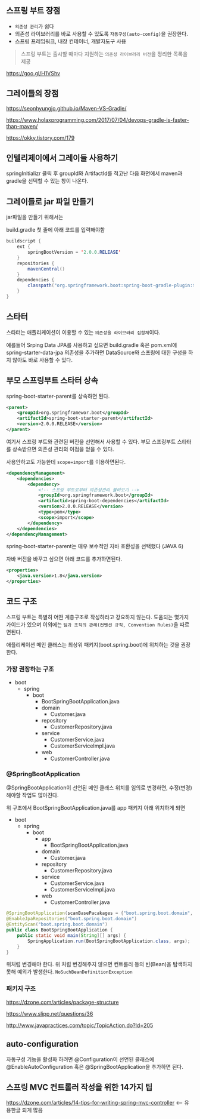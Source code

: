 ## 스프링 부트 장점

- `의존성 관리`가 쉽다
- 의존성 라이브러리를 바로 사용할 수 있도록 `자동구성(auto-config)`을 권장한다.
- 스프링 프레임워크, 내장 컨테이너, 개발자도구 사용

> 스프링 부트는 출시할 때마다 지원하는 `의존성 라이브러리 버전`을 정리한 목록을 제공

https://goo.gl/H1VShv

## 그레이들의 장점

https://seonhyungjo.github.io/Maven-VS-Gradle/

https://www.holaxprogramming.com/2017/07/04/devops-gradle-is-faster-than-maven/

https://okky.tistory.com/179

## 인텔리제이에서 그레이들 사용하기

springInitializr 클릭 후 groupId와 ArtifactId를 적고난 다음 화면에서 maven과 gradle을 선택할 수 있는 창이 나온다.

## 그레이들로 jar 파일 만들기

jar파일을 만들기 위해서는 

build.gradle 첫 줄에 아래 코드를 입력해야함

```java
buildscript {
    ext {
        springBootVersion = '2.0.0.RELEASE'
    }
    repositories {
        mavenCentral()
    }
    dependencies {
        classpath("org.springframework.boot:spring-boot-gradle-plugin:${springBootVersion}")
    }
}
```

## 스타터

스타터는 애플리케이션이 이용할 수 있는 `의존성을 라이브러리 집합체`이다. 

예를들어 Srping Data JPA를 사용하고 싶으면 build.gradle 혹은 pom.xml에 spring-starter-data-jpa 의존성을 추가하면 DataSource와 스프링에 대한 구성을 하지 않아도 바로 사용할 수 있다.

## 부모 스프링부트 스타터 상속

spring-boot-starter-parent를 상속하면 된다.

```xml
<parent>
    <groupId>org.springframewor.boot</groupId>
    <artifactId>spring-boot-starter-parent</artifactId>
    <version>2.0.0.RELEASE</version>
</parent>
```

여기서 스프링 부트와 관련된 버전을 선언해서 사용할 수 있다. 부모 스프링부트 스타터를 상속받으면 의존성 관리의 이점을 얻을 수 있다.

사용안하고도 가능한데 `scope=import`를 이용하면된다.

```xml
<dependencyManagement>
    <dependencies>
        <dependency>
            <!-- 스프링 부트로부터 의존성관리 불러오기 -->
            <groupId>org.springframework.boot</groupId>
            <artifactid>spring-boot-dependencies</artifactId>
            <version>2.0.0.RELEASE</version>
            <type>pom</type>
            <scope>import</scope>
        </dependency>
    </dependencies>
</dependencyManagement>
```

spring-boot-starter-parent는 매우 보수적인 자바 호환성을 선택했다 (JAVA 6)

자바 버전을 바꾸고 싶으면 아래 코드를 추가하면된다.

```xml
<properties>
    <java.version>1.8</java.version>
</properties>
```

## 코드 구조

스프링 부트는 특별히 어떤 계층구조로 작성하라고 강요하지 않는다. 도움되는 몇가지 가이드가 있으며 이외에는 `팀과 조직의 관례(컨벤션 규칙, Convention Rules)`을 따르면된다.

애플리케이션 메인 클래스는 최상위 패키지(boot.spring.boot)에 위치하는 것을 권장한다.

### 가장 권장하는 구조

- boot 
    - spring
        - boot
            - BootSpringBootApplication.java
            - domain
                - Customer.java
            - repository
                - CustomerRepository.java
            - service
                - CustomerService.java
                - CustomerServiceImpl.java
            - web
                - CustomerController.java

### @SpringBootApplication

@SpringBootApplication이 선언된 메인 클래스 위치를 임의로 변경하면, 수정(변경)해야할 작업도 많아진다.

위 구조에서 BootSpringBootApplication.java를 app 패키지 아래 위치하게 되면

- boot 
    - spring
        - boot
            - app
                - BootSpringBootApplication.java
            - domain
                - Customer.java
            - repository
                - CustomerRepository.java
            - service
                - CustomerService.java
                - CustomerServiceImpl.java
            - web
                - CustomerController.java

```java
@SpringBootApplication(scanBasePacakages = {"boot.spring.boot.domain", "boot.spring.boot.service", "boot.spring.boot.web"})
@EnableJpaRepositories("boot.spring.boot.domain")
@EntityScan("boot.spring.boot.domain")
public class BootSpringBootApplication {
    public static void main(String][] args) {
        SpringApplication.run(BootSpringBootApplication.class, args);
    }
}
```

위처럼 변경해야 한다. 위 처럼 변경해주지 않으면 컨트롤러 등의 빈(Bean)을 탐색하지 못해 예외가 발생한다. `NoSuchBeanDefinitionException`

### 패키지 구조

https://dzone.com/articles/package-structure

https://www.slipp.net/questions/36

http://www.javapractices.com/topic/TopicAction.do?Id=205

## auto-configuration

자동구성 기능을 활성화 하려면 @Configuration이 선언된 클래스에 @EnableAutoConfiguration 혹은 @SpringBootApplication을 추가하면 된다.

## 스프링 MVC 컨트롤러 작성을 위한 14가지 팁

https://dzone.com/articles/14-tips-for-writing-spring-mvc-controller <-- 유용한글 되게 많음